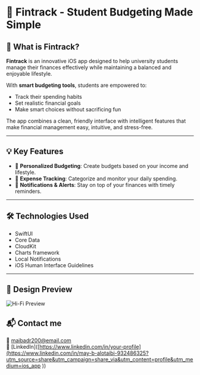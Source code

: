 # 💸 Fintrack - Student Budgeting Made Simple

## 📱 What is Fintrack?

**Fintrack** is an innovative iOS app designed to help university students manage their finances effectively while maintaining a balanced and enjoyable lifestyle.

With **smart budgeting tools**, students are empowered to:
- Track their spending habits
- Set realistic financial goals
- Make smart choices without sacrificing fun

The app combines a clean, friendly interface with intelligent features that make financial management easy, intuitive, and stress-free.

---

## 💡 Key Features

- 🔸 **Personalized Budgeting**: Create budgets based on your income and lifestyle.
- 🔸 **Expense Tracking**: Categorize and monitor your daily spending.
- 🔸 **Notifications & Alerts**: Stay on top of your finances with timely reminders.

---

## 🛠️ Technologies Used

- SwiftUI
- Core Data
- CloudKit
- Charts framework
- Local Notifications
- iOS Human Interface Guidelines

---

## 📸 Design Preview

![Hi-Fi Preview](Hi-Fi%20interfaces.jpg)


## 📬 Contact me 

 📧 maibadr200@email.com  
🔗 [LinkedIn]([https://www.linkedin.com/in/your-profile](https://www.linkedin.com/in/may-b-alotaibi-932486325?utm_source=share&utm_campaign=share_via&utm_content=profile&utm_medium=ios_app
))
